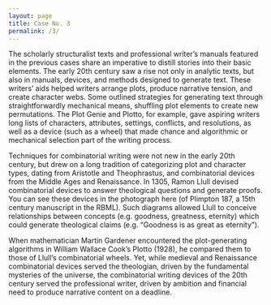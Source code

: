 ```yaml
---
layout: page
title: Case No. 3
permalink: /3/
---
```


The scholarly structuralist texts and professional writer’s manuals featured in the previous cases share an imperative to distill stories into their basic elements. The early 20th century saw a rise not only in analytic texts, but also in manuals, devices, and methods designed to generate text.  These writers’ aids helped writers arrange plots, produce narrative tension, and create character webs.  Some outlined strategies for generating text through straightforwardly mechanical means, shuffling plot elements to create new permutations. The Plot Genie and Plotto, for example, gave aspiring writers long lists of characters, attributes, settings, conflicts, and resolutions, as well as a device (such as a wheel) that made chance and algorithmic or mechanical selection part of the writing process.

Techniques for combinatorial writing were not new in the early 20th century, but drew on a long tradition of categorizing plot and character types, dating from Aristotle and Theophrastus, and combinatorial devices from the Middle Ages and Renaissance. In 1305, Ramon Llull devised combinatorial devices to answer theological questions and generate proofs.  You can see these devices in the photograph here (of Plimpton 187, a 15th century manuscript in the RBML). Such diagrams allowed Llull to conceive relationships between concepts (e.g. goodness, greatness, eternity) which could generate theological claims (e.g. “Goodness is as great as eternity”).

When mathematician Martin Gardener encountered the plot-generating algorithms in William Wallace Cook’s Plotto (1928), he compared them to those of Llull’s combinatorial wheels. Yet, while medieval and Renaissance combinatorial devices served the theologian, driven by the fundamental mysteries of the universe, the combinatorial writing devices of the 20th century served the professional writer, driven by ambition and financial need to produce narrative content on a deadline.   
